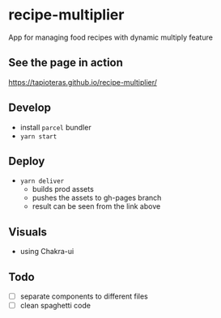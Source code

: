 # recipe-multiplier
App for managing food recipes with dynamic multiply feature

## See the page in action
https://tapioteras.github.io/recipe-multiplier/

## Develop
- install `parcel` bundler
- `yarn start`

## Deploy
- `yarn deliver`
  - builds prod assets
  - pushes the assets to gh-pages branch
  - result can be seen from the link above
## Visuals
- using Chakra-ui

## Todo
- [ ] separate components to different files
- [ ] clean spaghetti code